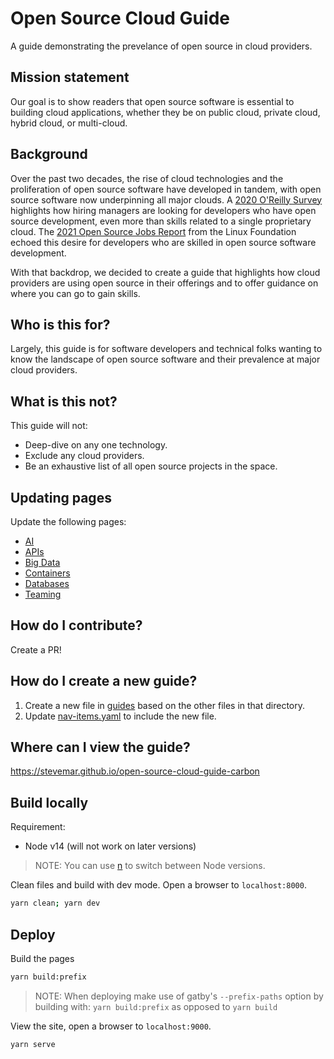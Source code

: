 # Open Source Cloud Guide

A guide demonstrating the prevelance of open source in cloud providers.

## Mission statement

Our goal is to show readers that open source software is essential to building cloud applications, whether they be on public cloud, private cloud, hybrid cloud, or multi-cloud.

## Background

Over the past two decades, the rise of cloud technologies and the proliferation of open source software have developed in tandem, with open source software now underpinning all major clouds. A [2020 O'Reilly Survey](https://www.ibm.com/downloads/cas/PXR1GGZN) highlights how hiring managers are looking for developers who have open source development, even more than skills related to a single proprietary cloud. The [2021 Open Source Jobs Report](https://www.linuxfoundation.org/resources/publications/open-source-jobs-report-2021/?SSAID=862413&sscid=91k5_w9w4l) from the Linux Foundation echoed this desire for developers who are skilled in open source software development.

With that backdrop, we decided to create a guide that highlights how cloud providers are using open source in their offerings and to offer guidance on where you can go to gain skills.

## Who is this for?

Largely, this guide is for software developers and technical folks wanting to know the landscape of open source software and their prevalence at major cloud providers.

## What is this not?

This guide will not:

* Deep-dive on any one technology.
* Exclude any cloud providers.
* Be an exhaustive list of all open source projects in the space.

## Updating pages

Update the following pages:

* [AI](src/pages/guides/ai.mdx)
* [APIs](src/pages/guides/serving-apis.mdx)
* [Big Data](src/pages/guides/big-data.mdx)
* [Containers](src/pages/guides/containers.mdx)
* [Databases](src/pages/guides/databases.mdx)
* [Teaming](src/pages/guides/teaming.mdx)

## How do I contribute?

Create a PR!

## How do I create a new guide?

1. Create a new file in [guides](src/pages/guides) based on the other files in that directory.
2. Update [nav-items.yaml](src/data/nav-items.yaml) to include the new file.

## Where can I view the guide?

<https://stevemar.github.io/open-source-cloud-guide-carbon>

## Build locally

Requirement:

* Node v14 (will not work on later versions)

> NOTE: You can use [n](https://www.npmjs.com/package/n) to switch between Node versions.

Clean files and build with dev mode. Open a browser to `localhost:8000`.

```bash
yarn clean; yarn dev
```

## Deploy

Build the pages

```bash
yarn build:prefix
```

> NOTE: When deploying make use of gatby's `--prefix-paths` option by building with: `yarn build:prefix` as opposed to `yarn build`

View the site, open a browser to `localhost:9000`.

```bash
yarn serve
```
